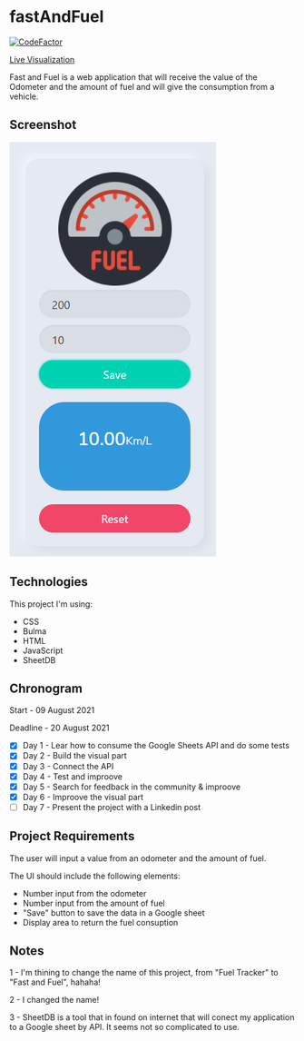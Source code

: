 # fastAndFuel

[![CodeFactor](https://www.codefactor.io/repository/github/jeflucas/fastandfuel/badge)](https://www.codefactor.io/repository/github/jeflucas/fastandfuel)

[Live Visualization](https://jeflucas.github.io/fastAndFuel/ "Hello recruiter!")


Fast and Fuel is a web application that will receive the value of the Odometer and the amount of fuel and will give the consumption from a vehicle.

## Screenshot


![](/img/capture.png)

## Technologies

This project I'm using:

- CSS
- Bulma
- HTML
- JavaScript
- SheetDB

## Chronogram

Start    - 09 August 2021

Deadline - 20 August 2021

- [x] Day 1 - Lear how to consume the Google Sheets API and do some tests
- [X] Day 2 - Build the visual part
- [x] Day 3 - Connect the API
- [X] Day 4 - Test and improove
- [x] Day 5 - Search for feedback in the community & improove
- [x] Day 6 - Improove the visual part
- [ ] Day 7 - Present the project with a Linkedin post

## Project Requirements

The user will input a value from an odometer and the amount of fuel.

The UI should include the following elements:

- Number input from the odometer
- Number input from the amount of fuel
- "Save" button to save the data in a Google sheet
- Display area to return the fuel consuption

## Notes 

1 - I'm thining to change the name of this project, from "Fuel Tracker" to "Fast and Fuel", hahaha!

2 - I changed the name!

3 - SheetDB is a tool that in found on internet that will conect my application to a Google sheet by API. It seems not so complicated to use.
